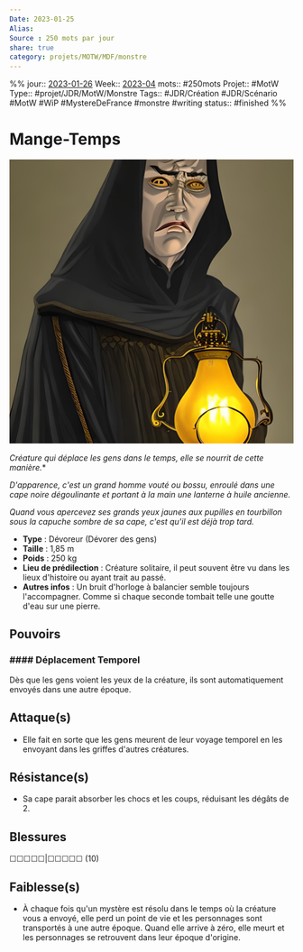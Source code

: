 ```yaml
---
Date: 2023-01-25
Alias:
Source : 250 mots par jour
share: true
category: projets/MOTW/MDF/monstre
---
```

%%
jour::  [2023-01-26](2023-01-26.md)
Week:: [2023-04](../../../../week/2023-04.md)
mots:: 
#250mots
Projet:: #MotW 
Type:: #projet/JDR/MotW/Monstre 
Tags:: #JDR/Création #JDR/Scénario #MotW #WiP #MystereDeFrance #monstre #writing 
status:: #finished 
%%
# Mange-Temps

![2be8fcbf-f68c-4b3a-8b22-ccaae515d7bb.jpg](../../../../notes/2be8fcbf-f68c-4b3a-8b22-ccaae515d7bb.jpg)

*Créature qui déplace les gens dans le temps, elle se nourrit de cette manière.**

*D'apparence, c'est un grand homme vouté ou bossu, enroulé dans une cape noire dégoulinante et portant à la main une lanterne à huile ancienne.* 

*Quand vous apercevez ses grands yeux jaunes aux pupilles en tourbillon sous la capuche sombre de sa cape, c'est qu'il est déjà trop tard.*

-  **Type** : Dévoreur (Dévorer des gens)
-  **Taille** : 1,85 m
-  **Poids** : 250 kg
-  **Lieu de prédilection** : Créature solitaire, il peut souvent être vu dans les lieux d'histoire ou ayant trait au passé.
-  **Autres infos** : Un bruit d'horloge à balancier semble toujours l'accompagner. Comme si chaque seconde tombait telle une goutte d'eau sur une pierre.

## Pouvoirs

### #### Déplacement Temporel
Dès que les gens voient les yeux de la créature, ils sont automatiquement envoyés dans une autre époque.

## Attaque(s)

- Elle fait en sorte que les gens meurent de leur voyage temporel en les envoyant dans les griffes d'autres créatures. 

## Résistance(s)

- Sa cape parait absorber les chocs et les coups, réduisant les dégâts de 2.

## Blessures

☐☐☐☐☐|☐☐☐☐☐ (10)

## Faiblesse(s)

- À chaque fois qu'un mystère est résolu dans le temps où la créature vous a envoyé, elle perd un point de vie et les personnages sont transportés à une autre époque. Quand elle arrive à zéro, elle meurt et les personnages se retrouvent dans leur époque d'origine.
